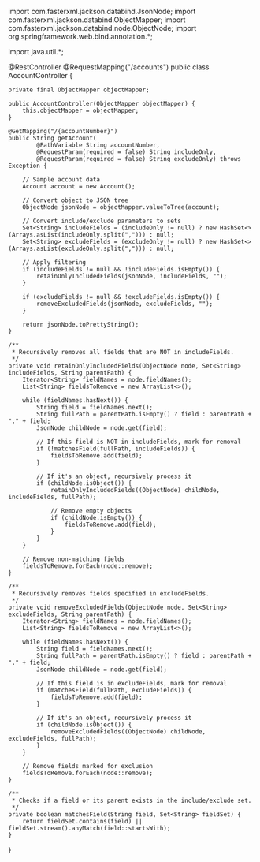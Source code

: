 import com.fasterxml.jackson.databind.JsonNode;
import com.fasterxml.jackson.databind.ObjectMapper;
import com.fasterxml.jackson.databind.node.ObjectNode;
import org.springframework.web.bind.annotation.*;

import java.util.*;

@RestController
@RequestMapping("/accounts")
public class AccountController {

    private final ObjectMapper objectMapper;

    public AccountController(ObjectMapper objectMapper) {
        this.objectMapper = objectMapper;
    }

    @GetMapping("/{accountNumber}")
    public String getAccount(
            @PathVariable String accountNumber,
            @RequestParam(required = false) String includeOnly,
            @RequestParam(required = false) String excludeOnly) throws Exception {

        // Sample account data
        Account account = new Account();

        // Convert object to JSON tree
        ObjectNode jsonNode = objectMapper.valueToTree(account);

        // Convert include/exclude parameters to sets
        Set<String> includeFields = (includeOnly != null) ? new HashSet<>(Arrays.asList(includeOnly.split(","))) : null;
        Set<String> excludeFields = (excludeOnly != null) ? new HashSet<>(Arrays.asList(excludeOnly.split(","))) : null;

        // Apply filtering
        if (includeFields != null && !includeFields.isEmpty()) {
            retainOnlyIncludedFields(jsonNode, includeFields, "");
        }

        if (excludeFields != null && !excludeFields.isEmpty()) {
            removeExcludedFields(jsonNode, excludeFields, "");
        }

        return jsonNode.toPrettyString();
    }

    /**
     * Recursively removes all fields that are NOT in includeFields.
     */
    private void retainOnlyIncludedFields(ObjectNode node, Set<String> includeFields, String parentPath) {
        Iterator<String> fieldNames = node.fieldNames();
        List<String> fieldsToRemove = new ArrayList<>();

        while (fieldNames.hasNext()) {
            String field = fieldNames.next();
            String fullPath = parentPath.isEmpty() ? field : parentPath + "." + field;
            JsonNode childNode = node.get(field);

            // If this field is NOT in includeFields, mark for removal
            if (!matchesField(fullPath, includeFields)) {
                fieldsToRemove.add(field);
            }

            // If it's an object, recursively process it
            if (childNode.isObject()) {
                retainOnlyIncludedFields((ObjectNode) childNode, includeFields, fullPath);

                // Remove empty objects
                if (childNode.isEmpty()) {
                    fieldsToRemove.add(field);
                }
            }
        }

        // Remove non-matching fields
        fieldsToRemove.forEach(node::remove);
    }

    /**
     * Recursively removes fields specified in excludeFields.
     */
    private void removeExcludedFields(ObjectNode node, Set<String> excludeFields, String parentPath) {
        Iterator<String> fieldNames = node.fieldNames();
        List<String> fieldsToRemove = new ArrayList<>();

        while (fieldNames.hasNext()) {
            String field = fieldNames.next();
            String fullPath = parentPath.isEmpty() ? field : parentPath + "." + field;
            JsonNode childNode = node.get(field);

            // If this field is in excludeFields, mark for removal
            if (matchesField(fullPath, excludeFields)) {
                fieldsToRemove.add(field);
            }

            // If it's an object, recursively process it
            if (childNode.isObject()) {
                removeExcludedFields((ObjectNode) childNode, excludeFields, fullPath);
            }
        }

        // Remove fields marked for exclusion
        fieldsToRemove.forEach(node::remove);
    }

    /**
     * Checks if a field or its parent exists in the include/exclude set.
     */
    private boolean matchesField(String field, Set<String> fieldSet) {
        return fieldSet.contains(field) || fieldSet.stream().anyMatch(field::startsWith);
    }
}
